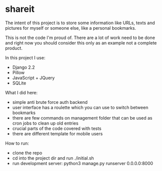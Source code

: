 # shareit

The intent of this project is to store some information like URLs, texts and pictures for myself or someone else, like a personal bookmarks.

This is not the code I'm proud of. There are a lot of work need to be done and right now you should consider this only as an example not a complete product.

In this project I use:
 * Django 2.2
 * Pillow
 * JavaScript + JQuery
 * SQLite

What I did here:
* simple anti brute force auth backend
* user interface has a roulette which you can use to switch between bookmarks
* there are few commands on management folder that can be used as cron jobs to clean up old entries
* crucial parts of the code covered with tests
* there are different template for mobile users

How to run:
* clone the repo
* cd into the project dir and run ./initial.sh
* run development server: python3 manage.py runserver 0.0.0.0:8000